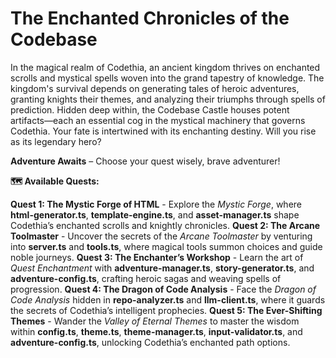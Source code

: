 # The Enchanted Chronicles of the Codebase

In the magical realm of Codethia, an ancient kingdom thrives on enchanted scrolls and mystical spells woven into the grand tapestry of knowledge. The kingdom's survival depends on generating tales of heroic adventures, granting knights their themes, and analyzing their triumphs through spells of prediction. Hidden deep within, the Codebase Castle houses potent artifacts—each an essential cog in the mystical machinery that governs Codethia. Your fate is intertwined with its enchanting destiny. Will you rise as its legendary hero?

**Adventure Awaits** – Choose your quest wisely, brave adventurer!

**🗺️ Available Quests:**

**Quest 1: The Mystic Forge of HTML** - Explore the *Mystic Forge*, where **html-generator.ts**, **template-engine.ts**, and **asset-manager.ts** shape Codethia’s enchanted scrolls and knightly chronicles.
**Quest 2: The Arcane Toolmaster** - Uncover the secrets of the *Arcane Toolmaster* by venturing into **server.ts** and **tools.ts**, where magical tools summon choices and guide noble journeys.
**Quest 3: The Enchanter’s Workshop** - Learn the art of *Quest Enchantment* with **adventure-manager.ts**, **story-generator.ts**, and **adventure-config.ts**, crafting heroic sagas and weaving spells of progression.
**Quest 4: The Dragon of Code Analysis** - Face the *Dragon of Code Analysis* hidden in **repo-analyzer.ts** and **llm-client.ts**, where it guards the secrets of Codethia’s intelligent prophecies.
**Quest 5: The Ever-Shifting Themes** - Wander the *Valley of Eternal Themes* to master the wisdom within **config.ts**, **theme.ts**, **theme-manager.ts**, **input-validator.ts**, and **adventure-config.ts**, unlocking Codethia’s enchanted path options.
